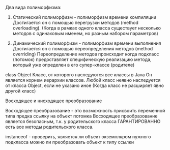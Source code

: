 Два вида полиморфизма:
1. Статический полиморфизм - полиморфизм времени компиляции
Достигается он с помощью перегрузки методов (method overloading). 
(Когда в рамках одного класса существует несколько методов
с одинаковым именем, но разным набором параметров)

2. Динамический полиморфизм - полиморфизм времени выполнения
Достигается он с помощью переопределения методов (method overriding)
Переопределение методов происходит когда подкласс (потомок) предоставляет
специфическую реализацию метода, который уже определен в его супер-классе (родителе)

class Object
Класс, от которого наследуются все классы в Java
Он является корнем иерархии классов.
Любой класс неявно наследуется от класса Object, если не указано иное
(Когда класс не расширяет явно другой класс)

Восходящее и нисходящее преобразование

Восходящее преобразование - это возможность присвоить переменной типа предка ссылку на объект потомка
Восходящее преобразование является безопасным, т.к. у родительского класса ГАРАНТИРОВАННО
есть все методы родительского класса.

instanceof - проверить, является ли объект экземпляром нужного подкласса
можно ли преобразовать объект к типу ссылки